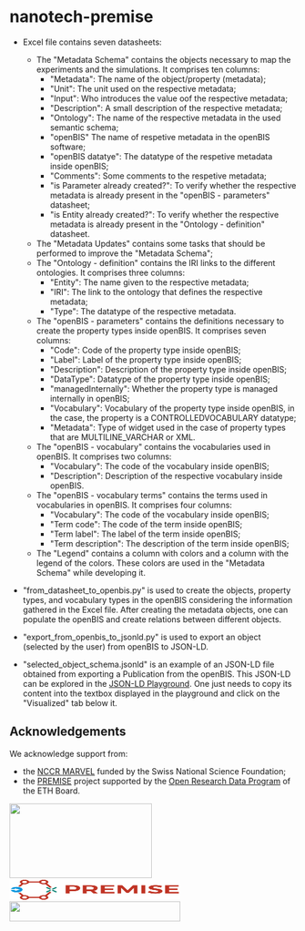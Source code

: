 # nanotech-premise

* Excel file contains seven datasheets:
    - The "Metadata Schema" contains the objects necessary to map the experiments and the simulations. It comprises ten columns:
        - "Metadata": The name of the object/property (metadata);
        - "Unit": The unit used on the respective metadata;
        - "Input": Who introduces the value oof the respective metadata;
        - "Description": A small description of the respective metadata;
        - "Ontology": The name of the respective metadata in the used semantic schema;
        - "openBIS" The name of respetive metadata in the openBIS software;
        - "openBIS datatye": The datatype of the respetive metadata inside openBIS;
        - "Comments": Some comments to the respetive metadata;
        - "is Parameter already created?": To verify whether the respective metadata is already present in the "openBIS - parameters" datasheet;
        - "is Entity already created?": To verify whether the respective metadata is already present in the "Ontology - definition" datasheet.
    - The "Metadata Updates" contains some tasks that should be performed to improve the "Metadata Schema";
    - The "Ontology - definition" contains the IRI links to the different ontologies. It comprises three columns:
        - "Entity": The name given to the respective metadata;
        - "IRI": The link to the ontology that defines the respective metadata;
        - "Type": The datatype of the respective metadata.
    - The "openBIS - parameters" contains the definitions necessary to create the property types inside openBIS. It comprises seven columns:
        - "Code": Code of the property type inside openBIS;
        - "Label": Label of the property type inside openBIS;
        - "Description": Description of the property type inside openBIS;
        - "DataType": Datatype of the property type inside openBIS;
        - "managedInternally": Whether the property type is managed internally in openBIS;
        - "Vocabulary": Vocabulary of the property type inside openBIS, in the case, the property is a CONTROLLEDVOCABULARY datatype;
        - "Metadata": Type of widget used in the case of property types that are MULTILINE_VARCHAR or XML.
    - The "openBIS - vocabulary" contains the vocabularies used in openBIS. It comprises two columns:
        - "Vocabulary": The code of the vocabulary inside openBIS;
        - "Description": Description of the respective vocabulary inside openBIS.
    - The "openBIS - vocabulary terms" contains the terms used in vocabularies in openBIS. It comprises four columns:
        - "Vocabulary": The code of the vocabulary inside openBIS;
        - "Term code": The code of the term inside openBIS;
        - "Term label": The label of the term inside openBIS;
        - "Term description": The description of the term inside openBIS;
    - The "Legend" contains a column with colors and a column with the legend of the colors. These colors are used in the "Metadata Schema" while developing it.

* "from_datasheet_to_openbis.py" is used to create the objects, property types, and vocabulary types in the openBIS considering the information gathered in the Excel file. After creating the metadata objects, one can populate the openBIS and create relations between different objects.
* "export_from_openbis_to_jsonld.py" is used to export an object (selected by the user) from openBIS to JSON-LD.
* "selected_object_schema.jsonld" is an example of an JSON-LD file obtained from exporting a Publication from the openBIS. This JSON-LD can be explored in the [JSON-LD Playground](https://json-ld.org/playground/). One just needs to copy its content into the textbox displayed in the playground and click on the "Visualized" tab below it.

## Acknowledgements
We acknowledge support from:
* the [NCCR MARVEL](http://nccr-marvel.ch/) funded by the Swiss National Science Foundation;
* the [PREMISE](https://ord-premise.github.io/) project supported by the [Open Research Data Program](https://ethrat.ch/en/eth-domain/open-research-data/) of the ETH Board.

<img src="https://raw.githubusercontent.com/aiidateam/aiida-quantumespresso/develop/docs/source/images/MARVEL.png" width="250px" height="131px"/>
<img src="https://github.com/ord-premise/ord-premise.github.io/blob/main/assets/img/logos/PREMISE-logo.svg" width="300px" height="35px"/>
<img src="https://ethrat.ch/wp-content/uploads/2021/12/ethr_en_rgb_black.svg" width="300px" height="35px"/>

